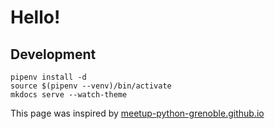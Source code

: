 # Hello!

## Development

```
pipenv install -d
source $(pipenv --venv)/bin/activate
mkdocs serve --watch-theme
```

This page was inspired by [meetup-python-grenoble.github.io](https://meetup-python-grenoble.github.io)
